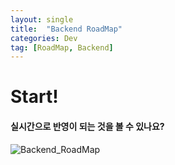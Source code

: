 ```yaml
---
layout: single
title:  "Backend RoadMap"
categories: Dev
tag: [RoadMap, Backend]
---
```


# Start!

#### 실시간으로 반영이 되는 것을 볼 수 있나요?

![Backend_RoadMap](../../images/2025-02-05-first/Backend_RoadMap.jpg)

